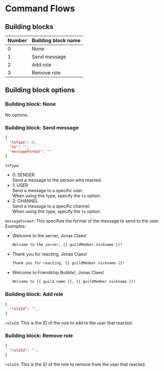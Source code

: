 # Command Flows

## Building blocks
| Number | Building block name |
| ------ | ------------------- |
| 0      | None                |
| 1      | Send message        |
| 2      | Add role            |
| 3      | Remove role         |

## Building block options

### Building block: None
No options.

### Building block: Send message
```json
{
  "toType": 0,
  "to": "",
  "messageFormat": ""
}
```

`toType`:
- 0: SENDER  
Send a message to the person who reacted.
- 1: USER  
Send a message to a specific user.  
When using this type, specify the `to` option.
- 2: CHANNEL  
Send a message to a specific channel.  
When using this type, specify the `to` option.

`messageFormat`:
This specifies the format of the message to send to the user.  
Examples:
- Welcome to the server, Jonas Claes!
  ```handlebars
  Welcome to the server, {{ guildMember.nickname }}!
  ```
- Thank you for reacting, Jonas Claes!
  ```handlebars
  Thank you for reacting, {{ guildMember.nickname }}!
  ```
- Welcome to Friendship Bubble!, Jonas Claes!
  ```handlebars
  Welcome to {{ guild.name }}, {{ guildMember.nickname }}!
  ```
  
### Building block: Add role
```json
{
  "roleId": "",
}
```

`roleId`:
This is the ID of the role to add to the user that reacted.

### Building block: Remove role
```json
{
  "roleId": "",
}
```

`roleId`:
This is the ID of the role to remove from the user that reacted.
